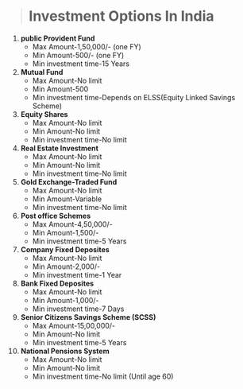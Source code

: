 > # Investment Options In India #
 
1. **public Provident Fund**
     - Max Amount-1,50,000/- (one FY)
     - Min Amount-500/- (one FY)
     - Min investment time-15 Years
2. **Mutual Fund**
     - Max Amount-No limit
     - Min Amount-500
     - Min investment time-Depends on ELSS(Equity Linked Savings Scheme)
3. **Equity Shares**
     - Max Amount-No limit
     - Min Amount-No limit
     - Min investment time-No limit
4. **Real Estate Investment**
     - Max Amount-No limit
     - Min Amount-No limit
     - Min investment time-No limit
5. **Gold Exchange-Traded Fund**
     - Max Amount-No limit
     - Min Amount-Variable
     - Min investment time-No limit
6. **Post office Schemes**
     - Max Amount-4,50,000/-
     - Min Amount-1,500/-
     - Min investment time-5 Years
7. **Company Fixed Deposites**
     - Max Amount-No limit
     - Min Amount-2,000/-
     - Min investment time-1 Year
8. **Bank Fixed Deposites**
     - Max Amount-No limit
     - Min Amount-1,000/-
     - Min investment time-7 Days
9. **Senior Citizens Savings Scheme (SCSS)**
     - Max Amount-15,00,000/-
     - Min Amount-No limit
     - Min investment time-5 Years
10. **National Pensions System**
     - Max Amount-No limit
     - Min Amount-No limit
     - Min investment time-No limit (Until age 60)
